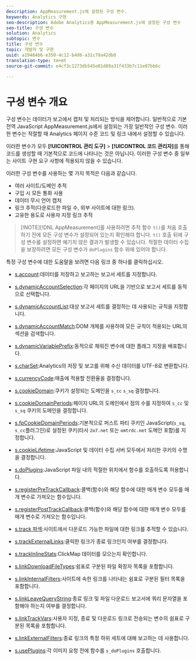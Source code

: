 ```yaml
---
description: AppMeasurement.js에 설정된 구성 변수.
keywords: Analytics 구현
seo-description: Adobe Analytics용 AppMeasurement.js에 설정된 구성 변수
seo-title: 구성 변수
solution: Analytics
subtopic: 변수
title: 구성 변수
topic: 개발자 및 구현
uuid: a19484b6-e350-4c12-b4d6-a31c79a42db0
translation-type: tm+mt
source-git-commit: e4cf3c1273db545e01d89a31f433b7c11e07bb6c

---
```



# 구성 변수 개요

구성 변수는 데이터가 보고에서 캡처 및 처리되는 방식을 제어합니다. 일반적으로 기본 전역 JavaScript AppMeasurement.js에서 설정되는 가장 일반적인 구성 변수. 이러한 변수는 적절할 때 Analytics 페이지 수준 코드 및 링크 내에서 설정할 수 있습니다.

이러한 변수가 모두 **[!UICONTROL 관리 도구]** &gt; **[!UICONTROL 코드 관리자]**&#x200B;를 통해 코드를 생성할 때 기본적으로 코드에 나타나는 것은 아닙니다. 이러한 구성 변수 중 일부는 사이트 구현 요구 사항에 적용되지 않을 수 있습니다.

이러한 구성 변수를 사용하는 몇 가지 목적은 다음과 같습니다.

* 여러 사이트/도메인 추적
* 구입 시 모든 통화 사용
* 데이터 무시 언어 캡처
* 링크 추적(다운로드한 파일 수, 외부 사이트에 대한 링크).
* 고유한 용도로 사용자 지정 링크 추적

> [!NOTE][!DNL AppMeasurement]를 사용하려면 추적 함수 `t()`를 처음 호출하기 전에 모든 구성 변수가 설정되어 있는지 확인해야 합니다. `t()` 호출 뒤에 구성 변수를 설정하면 예기치 않은 결과가 발생할 수 있습니다. 적절한 데이터 수집을 보장하려면 모든 구성 변수가 `doPlugins` 함수 위에 있어야 합니다.

특정 구성 변수에 대한 도움말을 보려면 다음 링크 중 하나를 클릭하십시오.

* [s.account](https://docs.adobe.com/content/help/en/analytics/implementation/javascript-implementation/variables-analytics-reporting/config-var/s-account.html):데이터를 저장하고 보고하는 보고서 세트를 지정합니다.

* [s.dynamicAccountSelection](https://docs.adobe.com/content/help/en/analytics/implementation/javascript-implementation/variables-analytics-reporting/config-var/s-dynaccsel.html):각 페이지의 URL을 기반으로 보고서 세트를 동적으로 선택합니다.

* [s.dynamicAccountList](https://docs.adobe.com/content/help/en/analytics/implementation/javascript-implementation/variables-analytics-reporting/config-var/s-dynacclist.html):대상 보고서 세트를 결정하는 데 사용되는 규칙을 지정합니다.

* [s.dynamicAccountMatch](https://docs.adobe.com/content/help/en/analytics/implementation/javascript-implementation/variables-analytics-reporting/config-var/s-dynaccmatch.html):DOM 개체를 사용하여 모든 규칙이 적용되는 URL의 섹션을 검색합니다.

* [s.dynamicVariablePrefix](https://docs.adobe.com/content/help/en/analytics/implementation/javascript-implementation/variables-analytics-reporting/config-var/s-dynvarprefix.html):동적으로 채워진 변수에 대한 플래그 지정을 배포합니다.

* [s.charSet](https://docs.adobe.com/content/help/en/analytics/implementation/javascript-implementation/variables-analytics-reporting/config-var/s-charset.html):Analytics의 저장 및 보고를 위해 수신 데이터를 UTF-8로 변환합니다.

* [s.currencyCode](https://docs.adobe.com/content/help/en/analytics/implementation/javascript-implementation/variables-analytics-reporting/config-var/s-currcode.html):매출에 적용할 전환율을 결정합니다.

* [s.cookieDomain](https://docs.adobe.com/content/help/en/analytics/implementation/javascript-implementation/variables-analytics-reporting/config-var/s-cookdom.html):쿠키가 설정되는 도메인을 `s_cc` `s_sq` 결정합니다.

* [s.cookieDomainPeriods](https://docs.adobe.com/content/help/en/analytics/implementation/javascript-implementation/variables-analytics-reporting/config-var/s-cookdomperiods.html):페이지 URL의 도메인에서 점의 수를 지정하여 `s_cc` 및 `s_sq` 쿠키의 도메인을 결정합니다.

* [s.fpCookieDomainPeriods](https://docs.adobe.com/content/help/en/analytics/implementation/javascript-implementation/variables-analytics-reporting/config-var/s-fpcookdomperiods.html):기본적으로 퍼스트 파티 쿠키인 JavaScript(`s_sq`, `s_cc`플러그인)로 설정된 쿠키(타사 `2o7.net` 또는 `omtrdc.net` 도메인 포함)를 지정합니다.

* [s.cookieLifetime](https://docs.adobe.com/content/help/en/analytics/implementation/javascript-implementation/variables-analytics-reporting/config-var/s-cooklifetime.html):JavaScript 및 데이터 수집 서버 모두에서 처리한 쿠키의 수명을 결정합니다.

* [s.doPlugins](https://docs.adobe.com/content/help/en/analytics/implementation/javascript-implementation/variables-analytics-reporting/config-var/s-doplugins.html):JavaScript 파일 내의 적절한 위치에서 함수를 호출하도록 허용합니다.

* [s.registerPreTrackCallback](https://docs.adobe.com/content/help/en/analytics/implementation/javascript-implementation/variables-analytics-reporting/config-var/s-regpretrackcback.html):콜백(함수)와 해당 함수에 대한 매개 변수 모두를 매개 변수로 가져오는 함수입니다.

* [s.registerPostTrackCallback](https://docs.adobe.com/content/help/en/analytics/implementation/javascript-implementation/variables-analytics-reporting/config-var/s-regpretrackcback.html):콜백(함수)와 해당 함수에 대한 매개 변수 모두를 매개 변수로 가져오는 함수입니다.

* [s.track 파섹](https://docs.adobe.com/content/help/en/analytics/implementation/javascript-implementation/variables-analytics-reporting/config-var/s-trackdnloadlinks.html):사이트에서 다운로드 가능한 파일에 대한 링크를 추적할 수 있습니다.

* [s.trackExternalLinks](https://docs.adobe.com/content/help/en/analytics/implementation/javascript-implementation/variables-analytics-reporting/config-var/s-trackextlinks.html):클릭한 링크가 종료 링크인지 여부를 결정합니다.

* [s.trackInlineStats](https://docs.adobe.com/content/help/en/analytics/implementation/javascript-implementation/variables-analytics-reporting/config-var/s-trackinlinestats.html):ClickMap 데이터를 모으는지 확인합니다.

* [s.linkDownloadFileTypes](https://docs.adobe.com/content/help/en/analytics/implementation/javascript-implementation/variables-analytics-reporting/config-var/s-linkdownldftype.html):쉼표로 구분된 파일 확장자 목록을 포함합니다.

* [s.linkInternalFilters](https://docs.adobe.com/content/help/en/analytics/implementation/javascript-implementation/variables-analytics-reporting/config-var/s-linkintfilters.html):사이트에 속한 링크를 나타내는 쉼표로 구분된 필터 목록을 포함합니다.

* [s.linkLeaveQueryString](https://docs.adobe.com/content/help/en/analytics/implementation/javascript-implementation/variables-analytics-reporting/config-var/s-linklvqrystring.html):종료 링크 및 파일 다운로드 보고서에 쿼리 문자열을 포함해야 하는지 여부를 결정합니다.

* [s.linkTrackVars](https://docs.adobe.com/content/help/en/analytics/implementation/javascript-implementation/variables-analytics-reporting/config-var/s-linktrackvars.html):사용자 지정, 종료 및 다운로드 링크로 전송되는 변수의 쉼표로 구분된 목록을 포함합니다.

* [s.linkExternalFilters](https://docs.adobe.com/content/help/en/analytics/implementation/javascript-implementation/variables-analytics-reporting/config-var/s-linkextfilters.html):종료 링크의 특정 하위 세트에 대해 보고하는 데 사용합니다.

* [s.usePlugins](https://docs.adobe.com/content/help/en/analytics/implementation/javascript-implementation/variables-analytics-reporting/config-var/s-useplugins.html):각 이미지 요청 전에 함수를 `s_doPlugins` 호출합니다.

